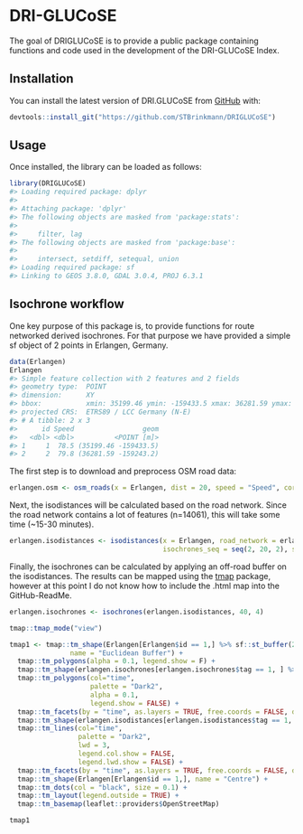 
<!-- README.md is generated from README.Rmd. Please edit that file -->

# DRI-GLUCoSE

<!-- badges: start -->

<!-- badges: end -->

The goal of DRIGLUCoSE is to provide a public package containing
functions and code used in the development of the DRI-GLUCoSE Index.

## Installation

You can install the latest version of DRI.GLUCoSE from
[GitHub](https://CRAN.R-project.org) with:

``` r
devtools::install_git("https://github.com/STBrinkmann/DRIGLUCoSE")
```

## Usage

Once installed, the library can be loaded as follows:

``` r
library(DRIGLUCoSE)
#> Loading required package: dplyr
#> 
#> Attaching package: 'dplyr'
#> The following objects are masked from 'package:stats':
#> 
#>     filter, lag
#> The following objects are masked from 'package:base':
#> 
#>     intersect, setdiff, setequal, union
#> Loading required package: sf
#> Linking to GEOS 3.8.0, GDAL 3.0.4, PROJ 6.3.1
```

## Isochrone workflow

One key purpose of this package is, to provide functions for route
networked derived isochrones. For that purpose we have provided a simple
sf object of 2 points in Erlangen, Germany.

``` r
data(Erlangen)
Erlangen
#> Simple feature collection with 2 features and 2 fields
#> geometry type:  POINT
#> dimension:      XY
#> bbox:           xmin: 35199.46 ymin: -159433.5 xmax: 36281.59 ymax: -159243.2
#> projected CRS:  ETRS89 / LCC Germany (N-E)
#> # A tibble: 2 x 3
#>      id Speed                 geom
#>   <dbl> <dbl>          <POINT [m]>
#> 1     1  78.5 (35199.46 -159433.5)
#> 2     2  79.8 (36281.59 -159243.2)
```

The first step is to download and preprocess OSM road data:

``` r
erlangen.osm <- osm_roads(x = Erlangen, dist = 20, speed = "Speed", cores = 2)
```

Next, the isodistances will be calculated based on the road network.
Since the road network contains a lot of features (n=14061), this will
take some time (\~15-30 minutes).

``` r
erlangen.isodistances <- isodistances(x = Erlangen, road_network = erlangen.osm, tag = "id",
                                      isochrones_seq = seq(2, 20, 2), speed = "Speed", cores = 2)
```

Finally, the isochrones can be calculated by applying an off-road buffer
on the isodistances. The results can be mapped using the
[tmap](https://github.com/mtennekes/tmap) package, however at this point
I do not know how to include the .html map into the GitHub-ReadMe.

``` r
erlangen.isochrones <- isochrones(erlangen.isodistances, 40, 4)
```

``` r
tmap::tmap_mode("view")

tmap1 <- tmap::tm_shape(Erlangen[Erlangen$id == 1,] %>% sf::st_buffer(20*Erlangen[Erlangen$id == 1,]$Speed),
               name = "Euclidean Buffer") +
  tmap::tm_polygons(alpha = 0.1, legend.show = F) +
  tmap::tm_shape(erlangen.isochrones[erlangen.isochrones$tag == 1, ] %>% dplyr::mutate(time = forcats::fct_rev(time))) +
  tmap::tm_polygons(col="time",
                    palette = "Dark2",
                    alpha = 0.1,
                    legend.show = FALSE) +
  tmap::tm_facets(by = "time", as.layers = TRUE, free.coords = FALSE, drop.units = TRUE) +
  tmap::tm_shape(erlangen.isodistances[erlangen.isodistances$tag == 1, ] %>% dplyr::mutate(time = forcats::fct_rev(time))) +
  tmap::tm_lines(col="time",
                 palette = "Dark2",
                 lwd = 3,
                 legend.col.show = FALSE,
                 legend.lwd.show = FALSE) +
  tmap::tm_facets(by = "time", as.layers = TRUE, free.coords = FALSE, drop.units = TRUE) +
  tmap::tm_shape(Erlangen[Erlangen$id == 1,], name = "Centre") +
  tmap::tm_dots(col = "black", size = 0.1) +
  tmap::tm_layout(legend.outside = TRUE) +
  tmap::tm_basemap(leaflet::providers$OpenStreetMap)

tmap1
```
